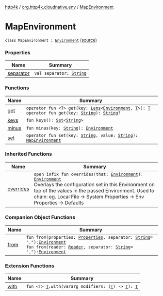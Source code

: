 [http4k](../../index.md) / [org.http4k.cloudnative.env](../index.md) / [MapEnvironment](./index.md)

# MapEnvironment

`class MapEnvironment : `[`Environment`](../-environment/index.md) [(source)](https://github.com/http4k/http4k/blob/master/http4k-cloudnative/src/main/kotlin/org/http4k/cloudnative/env/Environment.kt#L74)

### Properties

| Name | Summary |
|---|---|
| [separator](separator.md) | `val separator: `[`String`](https://kotlinlang.org/api/latest/jvm/stdlib/kotlin/-string/index.html) |

### Functions

| Name | Summary |
|---|---|
| [get](get.md) | `operator fun <T> get(key: `[`Lens`](../../org.http4k.lens/-lens/index.md)`<`[`Environment`](../-environment/index.md)`, `[`T`](get.md#T)`>): `[`T`](get.md#T)<br>`operator fun get(key: `[`String`](https://kotlinlang.org/api/latest/jvm/stdlib/kotlin/-string/index.html)`): `[`String`](https://kotlinlang.org/api/latest/jvm/stdlib/kotlin/-string/index.html)`?` |
| [keys](keys.md) | `fun keys(): `[`Set`](https://kotlinlang.org/api/latest/jvm/stdlib/kotlin.collections/-set/index.html)`<`[`String`](https://kotlinlang.org/api/latest/jvm/stdlib/kotlin/-string/index.html)`>` |
| [minus](minus.md) | `fun minus(key: `[`String`](https://kotlinlang.org/api/latest/jvm/stdlib/kotlin/-string/index.html)`): `[`Environment`](../-environment/index.md) |
| [set](set.md) | `operator fun set(key: `[`String`](https://kotlinlang.org/api/latest/jvm/stdlib/kotlin/-string/index.html)`, value: `[`String`](https://kotlinlang.org/api/latest/jvm/stdlib/kotlin/-string/index.html)`): `[`MapEnvironment`](./index.md) |

### Inherited Functions

| Name | Summary |
|---|---|
| [overrides](../-environment/overrides.md) | `open infix fun overrides(that: `[`Environment`](../-environment/index.md)`): `[`Environment`](../-environment/index.md)<br>Overlays the configuration set in this Environment on top of the values in the passed Environment. Used to chain: eg. Local File -&gt; System Properties -&gt; Env Properties -&gt; Defaults |

### Companion Object Functions

| Name | Summary |
|---|---|
| [from](from.md) | `fun from(properties: `[`Properties`](https://docs.oracle.com/javase/9/docs/api/java/util/Properties.html)`, separator: `[`String`](https://kotlinlang.org/api/latest/jvm/stdlib/kotlin/-string/index.html)` = ","): `[`Environment`](../-environment/index.md)<br>`fun from(reader: `[`Reader`](https://docs.oracle.com/javase/9/docs/api/java/io/Reader.html)`, separator: `[`String`](https://kotlinlang.org/api/latest/jvm/stdlib/kotlin/-string/index.html)` = ","): `[`Environment`](../-environment/index.md) |

### Extension Functions

| Name | Summary |
|---|---|
| [with](../../org.http4k.core/with.md) | `fun <T> `[`T`](../../org.http4k.core/with.md#T)`.with(vararg modifiers: (`[`T`](../../org.http4k.core/with.md#T)`) -> `[`T`](../../org.http4k.core/with.md#T)`): `[`T`](../../org.http4k.core/with.md#T) |
